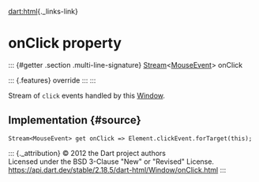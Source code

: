 [dart:html](../../dart-html/dart-html-library){._links-link}

onClick property
================

::: {#getter .section .multi-line-signature}
[Stream](../../dart-async/stream-class)\<[MouseEvent](../mouseevent-class)\>
onClick

::: {.features}
override
:::
:::

Stream of `click` events handled by this [Window](../window-class).

Implementation {#source}
--------------

``` {.language-dart data-language="dart"}
Stream<MouseEvent> get onClick => Element.clickEvent.forTarget(this);
```

::: {._attribution}
© 2012 the Dart project authors\
Licensed under the BSD 3-Clause \"New\" or \"Revised\" License.\
<https://api.dart.dev/stable/2.18.5/dart-html/Window/onClick.html>
:::
